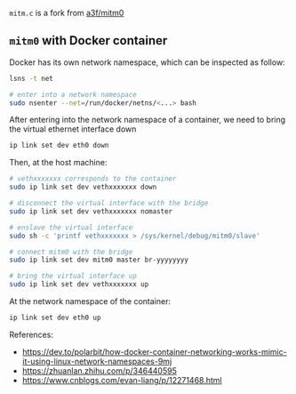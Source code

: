 `mitm.c` is a fork from [a3f/mitm0](https://github.com/a3f/mitm0)

## `mitm0` with Docker container

Docker has its own network namespace, which can be inspected as follow:

```bash
lsns -t net

# enter into a network namespace
sudo nsenter --net=/run/docker/netns/<...> bash
```

After entering into the network namespace of a container, we need to bring the virtual ethernet interface down

```bash
ip link set dev eth0 down
```

Then, at the host machine:

```bash
# vethxxxxxxx corresponds to the container
sudo ip link set dev vethxxxxxxx down

# disconnect the virtual interface with the bridge
sudo ip link set dev vethxxxxxxx nomaster

# enslave the virtual interface
sudo sh -c 'printf vethxxxxxxx > /sys/kernel/debug/mitm0/slave'

# connect mitm0 with the bridge
sudo ip link set dev mitm0 master br-yyyyyyyy

# bring the virtual interface up
sudo ip link set dev vethxxxxxxx up
```

At the network namespace of the container:

```bash
ip link set dev eth0 up
```

References:

- https://dev.to/polarbit/how-docker-container-networking-works-mimic-it-using-linux-network-namespaces-9mj
- https://zhuanlan.zhihu.com/p/346440595
- https://www.cnblogs.com/evan-liang/p/12271468.html
